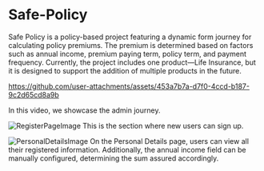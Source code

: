 # Safe-Policy
  Safe Policy is a policy-based project featuring a dynamic form journey for calculating policy premiums. The premium is determined based on factors such as annual income, premium paying term, policy term, and payment frequency. Currently, the project includes one product—Life Insurance, but it is designed to support the addition of multiple products in the future.

https://github.com/user-attachments/assets/453a7b7a-d7f0-4ccd-b187-9c2d65cd8a9b

In this video, we showcase the admin journey.

![RegisterPageImage](https://github.com/user-attachments/assets/1e9c249c-e163-477e-bec1-b7951dc0f8ec)
This is the section where new users can sign up.

![PersonalDetailsImage](https://github.com/user-attachments/assets/a00b66f0-eabd-493b-98e8-23581bfb2cbd)
On the Personal Details page, users can view all their registered information. Additionally, the annual income field can be manually configured, determining the sum assured accordingly.
